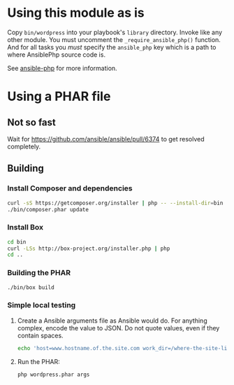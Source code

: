 # Using this module as is

Copy `bin/wordpress` into your playbook's `library` directory. Invoke like any other module. You must uncomment the `_require_ansible_php()` function. And for all tasks you *must* specify the `ansible_php` key which is a path to where AnsiblePhp source code is.

See [ansible-php](https://github.com/Appdynamics/ansible-php#example-module) for more information.

# Using a PHAR file

## Not so fast

Wait for https://github.com/ansible/ansible/pull/6374 to get resolved completely.

## Building

### Install Composer and dependencies

```bash
curl -sS https://getcomposer.org/installer | php -- --install-dir=bin
./bin/composer.phar update
```

### Install Box

```bash
cd bin
curl -LSs http://box-project.org/installer.php | php
cd ..
```

### Building the PHAR

```bash
./bin/box build
```

### Simple local testing

1. Create a Ansible arguments file as Ansible would do. For anything complex, encode the value to JSON. Do not quote values, even if they contain spaces.

   ```bash
   echo 'host=www.hostname.of.the.site.com work_dir=/where-the-site-lives' > args
   ```

2. Run the PHAR:

   ```bash
   php wordpress.phar args
   ```
